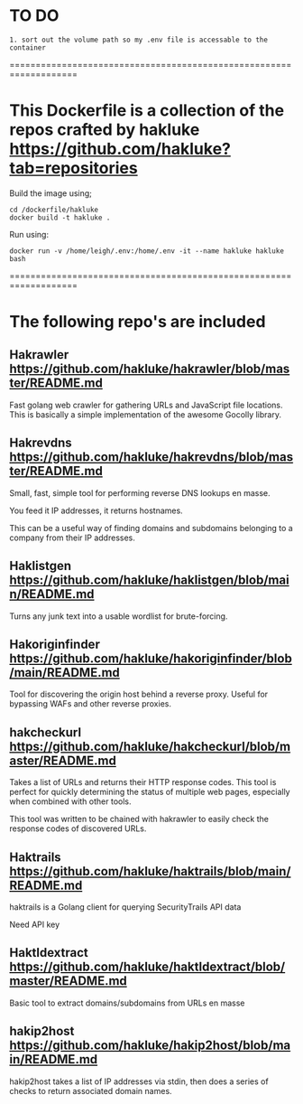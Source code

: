 
# TO DO
	1. sort out the volume path so my .env file is accessable to the container

===================================================================

# This Dockerfile is a collection of the repos crafted by hakluke https://github.com/hakluke?tab=repositories

Build the image using;
```
cd /dockerfile/hakluke
docker build -t hakluke .
```
Run using:
```
docker run -v /home/leigh/.env:/home/.env -it --name hakluke hakluke bash
```

===================================================================

# The following repo's are included

## Hakrawler	https://github.com/hakluke/hakrawler/blob/master/README.md

Fast golang web crawler for gathering URLs and JavaScript file locations. This is basically a simple implementation of the awesome Gocolly library.

## Hakrevdns	https://github.com/hakluke/hakrevdns/blob/master/README.md

Small, fast, simple tool for performing reverse DNS lookups en masse.

You feed it IP addresses, it returns hostnames.

This can be a useful way of finding domains and subdomains belonging to a company from their IP addresses.

## Haklistgen	https://github.com/hakluke/haklistgen/blob/main/README.md

Turns any junk text into a usable wordlist for brute-forcing.

## Hakoriginfinder	https://github.com/hakluke/hakoriginfinder/blob/main/README.md

Tool for discovering the origin host behind a reverse proxy. Useful for bypassing WAFs and other reverse proxies.

## hakcheckurl	https://github.com/hakluke/hakcheckurl/blob/master/README.md

Takes a list of URLs and returns their HTTP response codes. This tool is perfect for quickly determining the status of multiple web pages, especially when combined with other tools.

This tool was written to be chained with hakrawler to easily check the response codes of discovered URLs.

## Haktrails	https://github.com/hakluke/haktrails/blob/main/README.md

haktrails is a Golang client for querying SecurityTrails API data

Need API key

## Haktldextract	https://github.com/hakluke/haktldextract/blob/master/README.md

Basic tool to extract domains/subdomains from URLs en masse

## hakip2host	https://github.com/hakluke/hakip2host/blob/main/README.md

hakip2host takes a list of IP addresses via stdin, then does a series of checks to return associated domain names.


